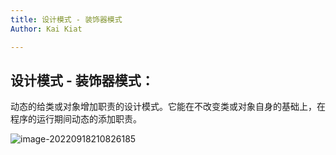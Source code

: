 ```yaml
---
title: 设计模式 - 装饰器模式
Author: Kai Kiat

---
```


## 设计模式 - 装饰器模式：

动态的给类或对象增加职责的设计模式。它能在不改变类或对象自身的基础上，在程序的运行期间动态的添加职责。

![image-20220918210826185](C:\Users\GIGA\AppData\Roaming\Typora\typora-user-images\image-20220918210826185.png)